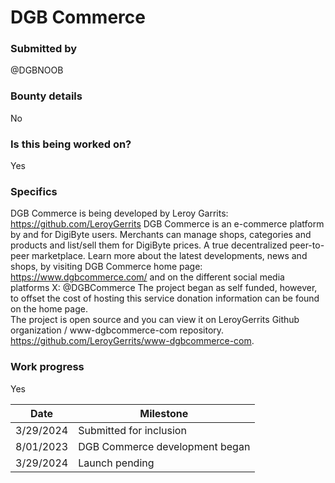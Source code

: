# DGB Commerce

### Submitted by
@DGBNOOB

### Bounty details
No

### Is this being worked on?
Yes

### Specifics
DGB Commerce is being developed by Leroy Garrits: https://github.com/LeroyGerrits
DGB Commerce is an e-commerce platform by and for DigiByte users. Merchants can manage shops, categories and products and list/sell them for DigiByte prices. A true decentralized peer-to-peer marketplace. Learn more about the latest developments, news and shops, by visiting DGB Commerce home page: https://www.dgbcommerce.com/ and on the different social media platforms X: @DGBCommerce
The project began as self funded, however, to offset the cost of hosting this service donation information can be found on the home page.  
The project is open source and you can view it on LeroyGerrits Github organization / www-dgbcommerce-com repository. https://github.com/LeroyGerrits/www-dgbcommerce-com.

### Work progress
Yes 

| Date | Milestone |
| --- | --- |
| 3/29/2024 | Submitted for inclusion |
| 8/01/2023 | DGB Commerce development began |
| 3/29/2024 | Launch pending |